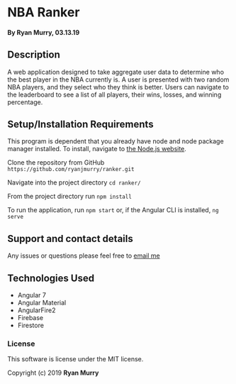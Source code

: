 # NBA Ranker

#### By Ryan Murry, 03.13.19

## Description

A web application designed to take aggregate user data to determine who the best player in the NBA currently is. A user is presented with two random NBA players, and they select who they think is better. Users can navigate to the leaderboard to see a list of all players, their wins, losses, and winning percentage.

## Setup/Installation Requirements

This program is dependent that you already have node and node package manager installed. To install, navigate to [the Node.js website](https://nodejs.org/en/).

Clone the repository from GitHub
`https://github.com/ryanjmurry/ranker.git`

Navigate into the project directory
`cd ranker/`

From the project directory run
`npm install`

To run the application, run
`npm start` or, if the Angular CLI is installed, `ng serve`

## Support and contact details

Any issues or questions please feel free to [email me](mailto:ryanjmurry@gmail.com)

## Technologies Used

- Angular 7
- Angular Material
- AngularFire2
- Firebase
- Firestore

### License

This software is license under the MIT license.

Copyright (c) 2019 **Ryan Murry**
